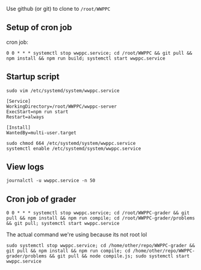 Use github (or git) to clone to `/root/WWPPC`

## Setup of cron job

cron job:
```
0 0 * * * systemctl stop wwppc.service; cd /root/WWPPC && git pull && npm install && npm run build; systemctl start wwppc.service
```

## Startup script

`sudo vim /etc/systemd/system/wwppc.service`

```
[Service]
WorkingDirectory=/root/WWPPC/wwppc-server
ExecStart=npm run start
Restart=always

[Install]
WantedBy=multi-user.target
```

```
sudo chmod 664 /etc/systemd/system/wwppc.service
systemctl enable /etc/systemd/system/wwppc.service
```

## View logs

`journalctl -u wwppc.service -n 50`

## Cron job of grader

```
0 0 * * * systemctl stop wwppc.service; cd /root/WWPPC-grader && git pull && npm install && npm run compile; cd /root/WWPPC-grader/problems && git pull; systemctl start wwppc.service
```

The actual command we're using because its not root lol

```
sudo systemctl stop wwppc.service; cd /home/other/repo/WWPPC-grader && git pull && npm install && npm run compile; cd /home/other/repo/WWPPC-grader/problems && git pull && node compile.js; sudo systemctl start wwppc.service
```